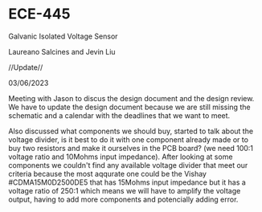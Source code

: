 # ECE-445

Galvanic Isolated Voltage Sensor

Laureano Salcines and Jevin Liu


//Update//


03/06/2023

Meeting with Jason to discus the design document and the design review. We have to update the design document because we are still missing the schematic and a calendar with the deadlines that we want to meet.

Also discussed what components we should buy, started to talk about the voltage divider, is it best to do it with one component already made or to buy two resistors and make it ourselves in the PCB board? (we need 100:1 voltage ratio and 10Mohms input impedance).
After looking at some components we couldn't find any available voltage divider that meet our criteria because the most aqqurate one could be the Vishay #CDMA15M0D2500DE5 that has 15Mohms input impedance but it has a voltage ratio of 250:1 which means we will have to amplify the voltage output, having to add more components and potencially adding error.

